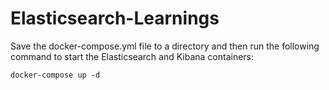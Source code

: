 # Elasticsearch-Learnings

Save the docker-compose.yml file to a directory and then run the following command to start the Elasticsearch and Kibana containers:
```
docker-compose up -d
```

